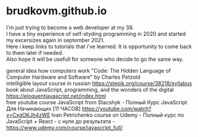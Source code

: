 # brudkovm.github.io
I'm just trying to become a web developer at my 38.  
I have a tiny experience of self-styding programming in 2020 and started my excersizes again in september 2021.  
Here i keep links to tutorials that i've learned. It is opportunity to come back to them later if needed.  
Also hope it will be usefull for someone who decide to go the same way.  

general idea how computers work "Code: The Hidden Language of Computer Hardware and Software" by Charles Petzold  
intelligible layout course in russian https://stepik.org/course/38218/syllabus  
book about JavaScript, programming, and the wonders of the digital https://eloquentjavascript.net/index.html  
free youtube course JavaScript from Stacshyk - Полный Курс JavaScript Для Начинающих [11 ЧАСОВ]  https://youtube.com/watch?v=CxgOKJh4zWE 
Ivan Petrichenko course on Udemy - Полный курс по JavaScript + React - с нуля до результата - https://www.udemy.com/course/javascript_full/ 

